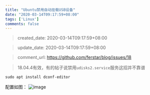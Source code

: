```yaml
---
title: "Ubuntu禁用自动挂载USB设备"
date: "2020-03-14T09:17:59+08:00"
tags: ['Linux']
comments: false
---
```


> created_date: 2020-03-14T09:17:59+08:00

> update_date: 2020-03-14T09:17:59+08:00

> comment_url: https://github.com/ferstar/blog/issues/18

> 18.04.4有效，有的帖子说禁用`udisks2.service`服务这招并不靠谱

```shell
sudo apt install dconf-editor
```
配置如图：
![image](https://user-images.githubusercontent.com/2854276/76678989-8f23f200-6617-11ea-8ef2-668854c64bb4.png)

